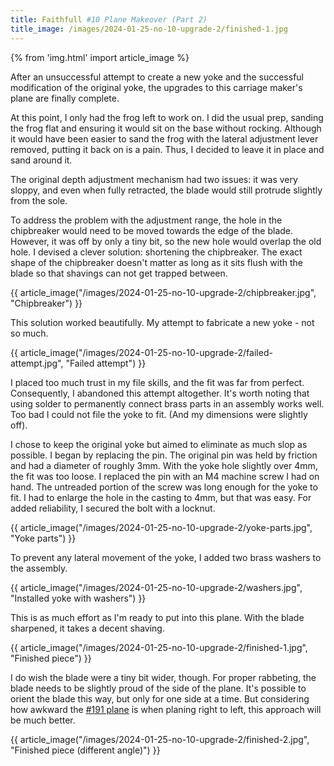 ```yaml
---
title: Faithfull #10 Plane Makeover (Part 2)
title_image: /images/2024-01-25-no-10-upgrade-2/finished-1.jpg
---
```


{% from 'img.html' import article_image %}

After an unsuccessful attempt to create a new yoke and the successful modification of the original yoke, the upgrades to this carriage maker's plane are finally complete.

<!--more-->

At this point, I only had the frog left to work on. I did the usual prep, sanding the frog flat and ensuring it would sit on the base without rocking. Although it would have been easier to sand the frog with the lateral adjustment lever removed, putting it back on is a pain. Thus, I decided to leave it in place and sand around it.

The original depth adjustment mechanism had two issues: it was very sloppy, and even when fully retracted, the blade would still protrude slightly from the sole.

To address the problem with the adjustment range, the hole in the chipbreaker would need to be moved towards the edge of the blade. However, it was off by only a tiny bit, so the new hole would overlap the old hole. I devised a clever solution: shortening the chipbreaker. The exact shape of the chipbreaker doesn't matter as long as it sits flush with the blade so that shavings can not get trapped between.

{{ article_image("/images/2024-01-25-no-10-upgrade-2/chipbreaker.jpg", "Chipbreaker") }}

This solution worked beautifully. My attempt to fabricate a new yoke - not so much.

{{ article_image("/images/2024-01-25-no-10-upgrade-2/failed-attempt.jpg", "Failed attempt") }}

I placed too much trust in my file skills, and the fit was far from perfect. Consequently, I abandoned this attempt altogether. It's worth noting that using solder to permanently connect brass parts in an assembly works well. Too bad I could not file the yoke to fit. (And my dimensions were slightly off).

I chose to keep the original yoke but aimed to eliminate as much slop as possible. I began by replacing the pin. The original pin was held by friction and had a diameter of roughly 3mm. With the yoke hole slightly over 4mm, the fit was too loose. I replaced the pin with an M4 machine screw I had on hand. The untreaded portion of the screw was long enough for the yoke to fit. I had to enlarge the hole in the casting to 4mm, but that was easy. For added reliability, I secured the bolt with a locknut.

{{ article_image("/images/2024-01-25-no-10-upgrade-2/yoke-parts.jpg", "Yoke parts") }}

To prevent any lateral movement of the yoke, I added two brass washers to the assembly.

{{ article_image("/images/2024-01-25-no-10-upgrade-2/washers.jpg", "Installed yoke with washers") }}

This is as much effort as I'm ready to put into this plane. With the blade sharpened, it takes a decent shaving.

{{ article_image("/images/2024-01-25-no-10-upgrade-2/finished-1.jpg", "Finished piece") }}

I do wish the blade were a tiny bit wider, though. For proper rabbeting, the blade needs to be slightly proud of the side of the plane. It's possible to orient the blade this way, but only for one side at a time. But considering how awkward the [#191 plane](/articles/2022-06-23-stanley-191.html) is when planing right to left, this approach will be much better.

{{ article_image("/images/2024-01-25-no-10-upgrade-2/finished-2.jpg", "Finished piece (different angle)") }}
